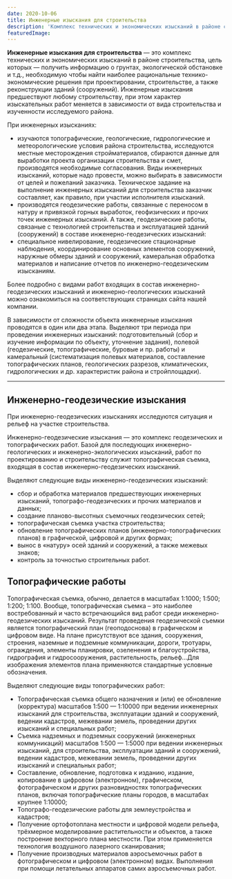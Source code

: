 ```yaml
---
date: 2020-10-06
title: Инженерные изыскания для строительства
description: 'Комплекс технических и экономических изысканий в районе строительства, цель которых — получить информацию о грунтах, экологической обстановке и т.д., необходимую чтобы найти наиболее рациональные технико-экономические решения при проектировании, строительстве, а также реконструкции зданий.'
featuredImage:
---
```


**Инженерные изыскания для строительства** — это комплекс технических и экономических изысканий в районе строительства, цель которых — получить информацию о грунтах, экологической обстановке и т.д., необходимую чтобы найти наиболее рациональные технико-экономические решения при проектировании, строительстве, а также реконструкции зданий (сооружений). Инженерные изыскания предшествуют любому строительству, при этом характер изыскательных работ меняется в зависимости от вида строительства и изученности исследуемого района.

При инженерных изысканиях:

- изучаются топографические, геологические, гидрологические и метеорологические условия района строительства, исследуются местные месторождения стройматериалов, сбираются данные для выработки проекта организации строительства и смет, производятся необходимые согласования. Виды инженерных изысканий, которые надо провести, можно выбирать в зависимости от целей и пожеланий заказчика. Техническое задание на выполнение инженерных изысканий для строительства заказчик составляет, как правило, при участии исполнителя изысканий.
- производятся геодезические работы, связанные с переносом в натуру и привязкой горных выработок, геофизических и прочих точек инженерных изысканий. А также, геодезические работы, связаные с технологией строительства и эксплуатацией зданий (сооружений) в составе инженерно-геодезических изысканий:
- специальное нивелирование, геодезические стационарные наблюдения, координирование основных элементов сооружений, наружные обмеры зданий и сооружений, камеральная обработка материалов и написание отчетов по инженерно-геодезическим изысканиям.

Более подробно с видами работ входящих в состав инженерно-геодезических изысканий и инженерно-геологических изысканий можно ознакомиться на соответствующих страницах сайта нашей компании.

В зависимости от сложности объекта инженерные изыскания проводятся в один или два этапа. Выделяют три периода при проведении инженерных изысканий: подготовительный (сбор и изучение информации по объекту, уточнение задания), полевой (геодезические, топографические, буровые и пр. работы) и камеральный (систематизация полевых материалов, составление топографических планов, геологических разрезов, климатических, гидрологических и др. характеристик района и стройплощадки).

---

## Инженерно-геодезические изыскания

При инженерно-геодезических изысканиях исследуются ситуация и рельеф на участке строительства.

Инженерно-геодезические изыскания — это комплекс геодезических и топографических работ. Базой для последующих инженерно-геологических и инженерно-экологических изысканий, работ по проектированию и строительству служит топографическая съемка, входящая в состав инженерно-геодезических изысканий.

Выделяют следующие виды инженерно-геодезических изысканий:

- сбор и обработка материалов предшествующих инженерных изысканий, топографо-геодезических и прочих материалов и данных;
- создание планово-высотных съемочных геодезических сетей;
- топографическая съемка участка строительства;
- обновление топографических планов (инженерно-топографических планов) в графической, цифровой и других формах;
- вынос в «натуру» осей зданий и сооружений, а также межевых знаков;
- контроль за точностью строительных работ.

## Топографические работы

Топографическая съемка, обычно, делается в масштабах 1:1000; 1:500; 1:200; 1:100. Вообще, топографическая съемка – это наиболее востребованный и часто встречающийся вид работ среди инженерно-геодезических изысканий. Результат проведения геодезической съемки является топографический план (геоподоснова) в графическом и цифровом виде. На плане присутствуют все здания, сооружения, строения, наземные и подземные коммуникации, дороги, тротуары, ограждения, элементы планировки, озеленения и благоустройства, гидрография и гидросооружения, растительность, рельеф…Для изображения элементов плана применяются стандартные условные обозначения.

Выделяют следующие виды топографических работ:

- Топографическая съемка общего назначения и (или) ее обновление (корректура) масштабов 1:500 — 1:10000 при ведении инженерных изысканий для строительства, эксплуатации зданий и сооружений, ведении кадастров, межевании земель, проведении других изысканий и специальных работ;
- Съемка надземных и подземных сооружений (инженерных коммуникаций) масштабов 1:500 — 1:5000 при ведении инженерных изысканий, для строительства, эксплуатации зданий и сооружений, ведении кадастров, межевании земель, проведении других изысканий и специальных работ;
- Составление, обновление, подготовка к изданию, издание, копирование в цифровом (электронном), графическом, фотографическом и других разновидностях топографических планов, включая топографические планы городов, в масштабах крупнее 1:10000;
- Топографо-геодезические работы для землеустройства и кадастров;
- Получение ортофотоплана местности и цифровой модели рельефа, трёхмерное моделирование растительности и объектов, а также построение векторного плана местности. При этом применяется технология воздушного лазерного сканирования;
- Получение производных материалов аэросъемочных работ в фотографическом и цифровом (электронном) видах. Выполнения при помощи летательных аппаратов самих аэросъемочных работ.
